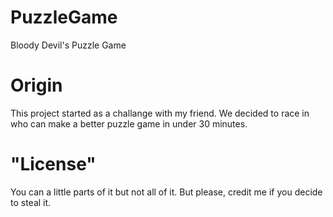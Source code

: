 # PuzzleGame

Bloody Devil's Puzzle Game

# Origin
This project started as a challange with my friend.
We decided to race in who can make a better puzzle game in under 30 minutes.

# "License"
You can a little parts of it but not all of it.
But please, credit me if you decide to steal it.
